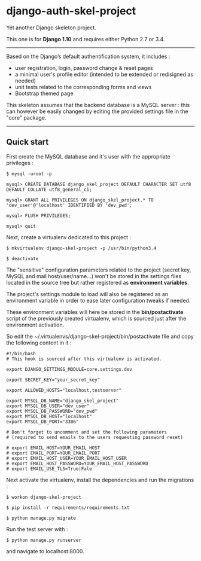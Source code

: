 django-auth-skel-project
==================

Yet another Django skeleton project.

This one is for **Django 1.10** and requires either Python 2.7 or 3.4.

---

Based on the Django’s default authentification system, it includes :

* user registration, login, password change & reset pages
* a minimal user's profile editor (intended to be extended or redisigned as needed)
* unit tests related to the corresponding forms and views
* Bootstrap themed page

This skeleton assumes that the backend database is a MySQL server : this can
however be easily changed by editing the provided settings file in the "core" package.

---

Quick start
------------

First create the MySQL database and it's user with the appropriate privileges :

    $ mysql -uroot -p

    mysql> CREATE DATABASE django_skel_project DEFAULT CHARACTER SET utf8 DEFAULT COLLATE utf8_general_ci;

    mysql> GRANT ALL PRIVILEGES ON django_skel_project.* TO 'dev_user'@'localhost' IDENTIFIED BY 'dev_pwd';

    mysql> FLUSH PRIVILEGES;

    mysql> quit


Next, create a virtualenv dedicated to this project :

    $ mkvirtualenv django-skel-project -p /usr/bin/python3.4

    $ deactivate


The "sensitive" configuration parameters related to the project (secret key,
MySQL and mail host/user/name...) won't be stored in the settings files located
in the source tree but rather registered as **environment variables**.

The project's settings module to load will also be registered as an environment
variable in order to ease later configuration tweaks if needed.

These environment variables will here be stored in the **bin/postactivate**
script of the previously created virtualenv, which is sourced just after the
environment activation.

So edit the  ~/.virtualenvs/django-skel-project/bin/postactivate file and copy
the following content in it :

    #!/bin/bash
    # This hook is sourced after this virtualenv is activated.

    export DJANGO_SETTINGS_MODULE=core.settings.dev

    export SECRET_KEY="your_secret_key"

    export ALLOWED_HOSTS="localhost,testserver"

    export MYSQL_DB_NAME="django_skel_project"
    export MYSQL_DB_USER="dev_user"
    export MYSQL_DB_PASSWORD="dev_pwd"
    export MYSQL_DB_HOST="localhost"
    export MYSQL_DB_PORT="3306"

    # Don't forget to uncomment and set the following parameters
    # (required to send emails to the users requesting password reset)

    # export EMAIL_HOST=YOUR_EMAIL_HOST
    # export EMAIL_PORT=YOUR_EMAIL_PORT
    # export EMAIL_HOST_USER=YOUR_EMAIL_HOST_USER
    # export EMAIL_HOST_PASSWORD=YOUR_EMAIL_HOST_PASSWORD
    # export EMAIL_USE_TLS=True|Fale


Next activate the virtualenv, install the dependencies and run the migrations :

    $ workon django-skel-project

    $ pip install -r requirements/requirements.txt

    $ python manage.py migrate


Run the test server with :

    $ python manage.py runserver

and navigate to localhost:8000.
